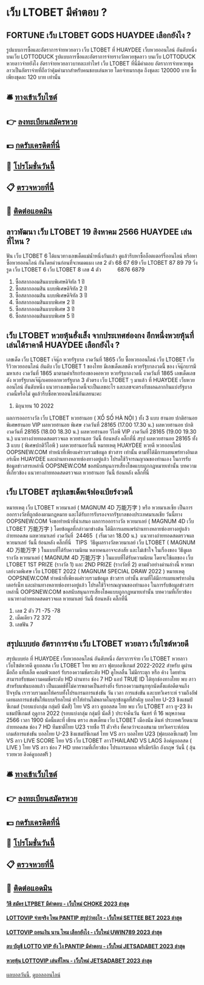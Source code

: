 # เว็บ LTOBET มีคำตอบ ?
## FORTUNE เว็บ LTOBET GODS HUAYDEE เลือกยังไง ?
รูปแบบการซื้อและอัตราการจ่ายหวยลาว เว็บ LTOBET ที่ HUAYDEE เว็บหวยออนไลน์ อันดับหนึ่ง บนเว็บ LOTTODUCK
รูปแบบการซื้อและอัตราการจ่ายรางวัลหวยชุดลาว บนเว็บ LOTTODUCK
หวยลาวจ่ายยังไง อัตราจ่ายหวยลาวบาทละเท่าไหร่ เว็บ LTOBET ที่นี่มีคำตอบ
อัตราการจ่ายหวยชุดลาวเป็นอัตราจ่ายที่ถือว่าคุ้มค่ามากสำหรับคนชอบเล่นหวย​ โดยจ่ายมากสุด ถึงชุดละ 120000 บาท ซื้อเพียงชุดละ 120 บาท เท่านั้น

## 🛎 [ทางเข้าเว็บไซต์](https://bit.ly/3BG5bNw)
## 👉 [ลงทะเบียนสมัครหวย](https://bit.ly/3BG5bNw)
## 💵 [กดรับเครดิตที่นี่](https://bit.ly/3C3mvgS)
## 👑 [โปรโมชั่นวันนี้](https://bit.ly/3C3mvgS)
## 📋 [ตรวจหวยที่นี้](https://bit.ly/3C3mvgS)
## 📱 [ติดต่อแอดมิน](https://bit.ly/3C3mvgS)

## ลาวพัฒนา เว็บ LTOBET 19 สิงหาคม 2566 HUAYDEE เล่นที่ไหน ?
ฟัน เว็บ LTOBET 6
ได้แนวทางเลขเด็ดแม่น้ำหนึ่งกันแล้ว ดูแล้วรีบหาซื้อล็อตเตอร์รี่ออนไลน์ หรือหาซื้อหวยออนไลน์ กันโดยด่วนก่อนที่จะหมดแผง
เลข 2 ตัว 68 67 69 เว็บ LTOBET 87 89 79
วิ่งรูด เว็บ LTOBET 6 เว็บ LTOBET 8
เลข 4 ตัว           6876 6879
1. ซื้อสลากออมสินแบบพิเศษดิจิทัล 1 ปี
2. ซื้อสลากออมสิน แบบพิเศษดิจิทัล 2 ปี
3. ซื้อสลากออมสิน แบบพิเศษดิจิทัล 3 ปี
4. ซื้อสลากออมสินแบบพิเศษ 2 ปี
5. ซื้อสลากออมสินแบบพิเศษ 3 ปี
6. ซื้อสลากออมสินแบบพิเศษ 5 ปี

## เว็บ LTOBET หวยหุ้นฮั่งเส็ง จากประเทศฮ่องกง อีกหนึ่งหวยหุ้นที่เล่นได้ราคาดี HUAYDEE เลือกยังไง ?
เลขเด็ด เว็บ LTOBET เจ๊นุ๊ก หวยรัฐบาล งวดวันที่ 1865
เว็บ ซื้อหวยออนไลน์ เว็บ LTOBET เว็บรีวิวหวยออนไลน์ อันดับ เว็บ LTOBET 1 ของไทย มีเลขเด็ดเลขดัง หวยรัฐบาลงวดนี้ ของ เจ๊นุ๊กบารมีมหาเฮง งวดวันที่ 1865 มาตามคำเรียกร้องของคอหวย หวยรัฐบาลงวดนี้ งวดวันที่ 1865 เลขเด็ดเลขดัง หวยรัฐบาลเจ๊นุ๊กเคยออกหวยรัฐบาล 3 ตัวตรง เว็บ LTOBET ๆ มาแล้ว ที่ HUAYDEE เว็บหวยออนไลน์ อันดับหนึ่ง แนวทางเลขเด็ดงวดนี้จะเป็นเลขอะไร และเลขจะตรงกับผลฉลากกินแบ่งรัฐบาลงวดนี้หรือไม่ ดูแล้วรีบซื้อหวยออนไลน์กันเลยนะคะ
1. มิถุนายน 10 2022

ผลการออกรางวัล เว็บ LTOBET หวยฮานอย ( XỔ SỐ HÀ NỘI ) ทั้ง 3 แบบ ฮานอย ปกติฮานอย พิเศษฮานอย VIP
ผลหวยฮานอย พิเศษ งวดวันที่ 28165 (17.00 17.30 น.)
ผลหวยฮานอย ปกติ งวดวันที่ 28165 (18.00 18.30 น.)
ผลหวยฮานอย วีไอพี VIP งวดวันที่ 28165 (19.00 19.30 น.)
 แนวทางถ่ายทอดสดตรวจผล หวยฮานอย วันนี้ ย้อนหลัง คลิ๊กที่นี่ 
สรุป ผลหวยฮานอย 28165 ทั้ง 3 แบบ ( พิเศษปกติวีไอพี ) ผลหวยฮานอยวันนี้
หมายเหตุ HUAYDEE หวยดี หวยออนไลน์ OOPSNEW.COM ทำหน้าที่เพียงแค่รวบรวมข้อมูล ข่าวสาร เท่านั้น ตามที่ได้มีการเผยแพร่ทางอินเตอร์เน็ท HUAYDEE และผ่านทางหลายช่องทางอยู่แล้ว โปรดใช้วิจารณญาณของท่านเอง ในการรับข้อมูลข่าวสารเหล่านี้ OOPSNEW.COM ขอสนับสนุนการเสี่ยงโชคแบบถูกกฎหมายเท่านั้น
บทความที่เกี่ยวข้อง
แนวทางถ่ายทอดสดตรวจผล หวยฮานอย วันนี้ ย้อนหลัง คลิ๊กที่นี่

## เว็บ LTOBET สรุปเลขเด็ดเจ้ฟองเบียร์งวดนี้
หมายเหตุ เว็บ LTOBET หวยมาเลย์ ( MAGNUM 4D 万能万字 ) หรือ หวยมาเลเซีย เป็นการออกรางวัลที่ถูกต้องตามกฎหมาย และได้รับการรับรองจากรัฐบาลของประเทศมาเลเชีย
วันนี้ทาง OOPSNEW.COM จึงขอทำหน้าที่นำเสนอ ผลการออกรางวัล หวยมาเลย์ ( MAGNUM 4D เว็บ LTOBET 万能万字 ) โดยข้อมูลที่กล่าวมาข่างต้น ได้มีการเผยแพร่ผ่านทางหลายช่องทางอยู่แล้ว
ถ่ายทอดสด ผลหวยมาเลย์ งวดวันที่  24465  ( เริ่มเวลา 18.00 น.)
 แนวทางถ่ายทอดสดตรวจผล หวยมาเลย์ วันนี้ ย้อนหลัง คลิ๊กที่นี่  
TIPS  วิธีดูผลรางวัลหวยมาเลย์ เว็บ LTOBET ( MAGNUM 4D 万能万字 ) ในแบบที่ได้รับความนิยม
หลายคนอาจจะสงสัย และไม่เข้าใจ ในเรื่องของ วิธีดูผลรางวัล หวยมาเลย์ ( MAGNUM 4D 万能万字 ) ในแบบที่ได้รับความนิยม โดยจะใช้ผลของ เว็บ LTOBET 1ST PRIZE (รางวัล 1) และ 2ND PRIZE (รางวัลที่ 2) ตามตัวอย่างด่านล่างนี้
หวยมาเลย์งวดพิเศษ เว็บ LTOBET 2022 ( MAGNUM SPECIAL DRAW 2022 )
หมายเหตุ  OOPSNEW.COM ทำหน้าที่เพียงแค่รวบรวมข้อมูล ข่าวสาร เท่านั้น ตามที่ได้มีการเผยแพร่ทางอินเตอร์เน็ท และผ่านทางหลายช่องทางอยู่แล้ว โปรดใช้วิจารณญาณของท่านเอง ในการรับข้อมูลข่าวสารเหล่านี้ OOPSNEW.COM ขอสนับสนุนการเสี่ยงโชคแบบถูกกฎหมายเท่านั้น
บทความที่เกี่ยวข้อง
 แนวทางถ่ายทอดสดตรวจผล หวยมาเลย์ วันนี้ ย้อนหลัง คลิ๊กที่นี่  
1. เลข 2 ตัว 71 -75 -78
2. เม็ดเดียว 72 372
3. เลขฟัน 7

## สรุปแบบย่อ อัตราการจ่าย เว็บ LTOBET หวยลาว เว็บไซต์หวยดี
สรุปแบบย่อ ที่ HUAYDEE เว็บหวยออนไลน์ อันดับหนึ่ง อัตราการจ่าย เว็บ LTOBET หวยลาว เว็บไซต์หวยดี ดูบอลสด เว็บ LTOBET ไทย พบ ลาว ฟุตบอลซีเกมส์ 2022-2022 สำหรับ ดูผ่านมือถือ แท็บเล็ต คอมพิวเตอร์ รับรองความชัดระดับ HD ดูไหลลื่น ไม่มีกระตุก หรือ ค้าง โดยท่านสามารถรับชมความคมชัดระดับ HD ผ่านทาง ช่อง 7 HD แอป TRUE ID ได้ทุกช่องทางไทย พบ ลาว สำหรับแฟนบอลแล้ว เป็นแมตช์ที่ไม่ควรพลาดเป็นอย่างยิ่ง รับรองความสนุกทุกนัดตั้งแต่อดีตจนถึงปัจจุบัน เรารวบรวมมาให้ครบทั้งโปรแกรมการแข่งขัน วัน เวลา การแข่งขัน และบทวิเคราะห์ รวมถึงอัฟเดทผลการแข่งขันให้แบบเรียลไทม์ ทำให้ท่านไม่พลาดในทุกข้อมูลที่สำคัญ
บอลไทย U-23 ชิงแชมป์ซีเกมส์ (รอบแบ่งกลุ่ม กลุ่มบี นัดสี่)
ไทย VS ลาว
ดูบอลสด ไทย พบ เว็บ LTOBET ลาว ยู-23 ชิงแชมป์ซีเกมส์ ฤดูกาล 2022 (รอบแบ่งกลุ่ม กลุ่มบี นัดสี่ ) ประจำคืนวัน จันทร์ ที่ 16 พฤษภาคม 2566 เวลา 1900 นัดนี้แตะที่ เธียน ตรวง สเตเดี้ยม เว็บ LTOBET เมืองนัม ดินห์ ประเทศเวียดนาม ถ่ายทอดสด ช่อง 7 HD
ทีมชาติไทย U23 รายชื่อ 11 ตัวจริง ที่คาดว่าจะลงสนาม
บทวิเคราะห์ก่อนเกมส์การแข่งขัน บอลไทย U-23 ชิงแชมป์ซีเกมส์ ไทย VS ลาว
บอลไทย U23 (ฟุตบอลซีเกมส์) ไทย VS ลาว
LIVE SCORE ไทย VS เว็บ LTOBET ลาวTHAILAND VS LAOS
ลิงค์ดูบอลสด ( LIVE ) ไทย VS ลาว
 ช่อง 7 HD 
บทความที่เกี่ยวข้อง
โปรแกรมบอล พรีเมียร์ลีก อังกฤษ วันนี้ ( ลุ้นรวยหวย ลิงค์ดูบอลฟรี )

## 🛎 [ทางเข้าเว็บไซต์](https://bit.ly/3BG5bNw)
## 👉 [ลงทะเบียนสมัครหวย](https://bit.ly/3BG5bNw)
## 💵 [กดรับเครดิตที่นี่](https://bit.ly/3C3mvgS)
## 👑 [โปรโมชั่นวันนี้](https://bit.ly/3C3mvgS)
## 📋 [ตรวจหวยที่นี้](https://bit.ly/3C3mvgS)
## 📱 [ติดต่อแอดมิน](https://bit.ly/3C3mvgS)

#### [วิธี สมัคร LTPBET มีคำตอบ - เว็บใหม่ CHOKE 2023 ล่าสุด](https://atom.io/themes/วิธี%20สมัคร%20ltpbet%20มีคำตอบ%20-%20เว็บใหม่%20choke%202023%20ล่าสุด)
#### [LOTTOVIP จ่ายจริง ไหม PANTIP สรุปว่าอะไร - เว็บใหม่ SETTEE BET 2023 ล่าสุด](https://atom.io/themes/lottovip%20จ่ายจริง%20ไหม%20pantip%20สรุปว่าอะไร%20-%20เว็บใหม่%20settee%20bet%202023%20ล่าสุด)
#### [LOTTOVIP ถอนเงิน นาน ไหม เลือกยังไง - เว็บใหม่ UWIN789 2023 ล่าสุด](https://atom.io/themes/lottovip%20ถอนเงิน%20นาน%20ไหม%20เลือกยังไง%20-%20เว็บใหม่%20uwin789%202023%20ล่าสุด)
#### [ลบ บัญชี LOTTO VIP ยัง ไง PANTIP มีคำตอบ - เว็บใหม่ JETSADABET 2023 ล่าสุด](https://atom.io/themes/ลบ%20บัญชี%20lotto%20vip%20ยัง%20ไง%20pantip%20มีคำตอบ%20-%20เว็บใหม่%20jetsadabet%202023%20ล่าสุด)
#### [หวยหุ้น LOTTOVIP เล่นที่ไหน - เว็บใหม่ JETSADABET 2023 ล่าสุด](https://atom.io/themes/หวยหุ้น%20lottovip%20เล่นที่ไหน%20-%20เว็บใหม่%20jetsadabet%202023%20ล่าสุด)

[ผลบอลวันนี้](https://siamsport.tv "ผลบอลวันนี้"), [ดูบอลออนไลน์](https://siamsport.tv/ดูบอลสด "ดูบอลออนไลน์")